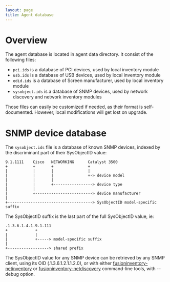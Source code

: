```yaml
---
layout: page
title: Agent database
---
```


# Overview

The agent database is located in agent data directory. It consist of the following files:

* `pci.ids` is a database of PCI devices, used by local inventory module
* `usb.ids` is a database of USB devices, used by local inventory module
* `edid.ids` is a database of Screen manufacturer, used by local inventory module
* `sysobject.ids` is a database of SNMP devices, used by network discovery and
  network inventory modules

Those files can easily be customized if needed, as their format is
self-documented. However, local modifications will get lost on upgrade.

# SNMP device database

The `sysobject.ids` file is a database of known SNMP devices, indexed by the
discriminant part of their SysObjectID value:

    9.1.1111    Cisco   NETWORKING      Catalyst 3500
    +           +       +               +
    |           |       |               |
    |           |       |               +-> device model
    |           |       |
    |           |       +-----------------> device type
    |           |
    |           +-------------------------> device manufacturer
    |
    +-------------------------------------> SysObjectID model-specific suffix

The SysObjectID suffix is the last part of the full SysObjectID value, ie:

    .1.3.6.1.4.1.9.1.111
    +            +
    |            |
    |            +-----> model-specific suffix
    |
    +------------------> shared prefix

The SysObjectID value for any SNMP device can be retrieved by any SNMP client,
using its OID (.1.3.6.1.2.1.1.2.0), or with either
[fusioninventory-netinventory](man/fusioninventory-netinventory) or
[fusioninventory-netdiscovery](man/fusioninventory-netdiscovery) command-line
tools, with --debug option.
